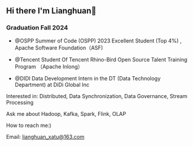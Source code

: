 
    
## Hi there  I'm Lianghuan👋 

### Graduation Fall 2024

- @OSPP Summer of Code (OSPP) 2023  Excellent Student (Top 4%) , Apache Software Foundation（ASF)

- @Tencent Student Of Tencent Rhino-Bird Open Source Talent Training Program （Apache Inlong）

- @DIDI Data Development Intern in the DT (Data Technology Department) at DiDi Global Inc

Interested in: Distributed, Data Synchronization, Data Governance, Stream Processing 

Ask me about Hadoop, Kafka, Spark, Flink, OLAP

How to reach me:)

Email: lianghuan_xatu@163.com  
<!-- 
<p align="center">
-->
<!--   <p align="center"> -->
<!--   <p align="center"> -->
<!--      <p align="center">
        <a href="https://github.com/lianghuan-xatu">
          <img src="https://komarev.com/ghpvc/?username=lianghuan-xatu&color=ff69b4&label=Views" /></a>
  </p>
</p> -->
